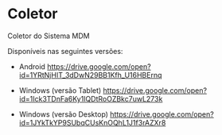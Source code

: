 # Coletor
Coletor do Sistema MDM

Disponíveis nas seguintes versões:
* Android
https://drive.google.com/open?id=1YRtNjHIT_3dDwN29BB1Kfh_U16HBErnq

* Windows (versão Tablet)
https://drive.google.com/open?id=1Ick3TDnFa6Ky1IQDtRoOZBkc7uwL273k

* Windows (versão Desktop)
https://drive.google.com/open?id=1JYkTkYP9SUbqCUsKnOQhL1J1f3rAZXr8

